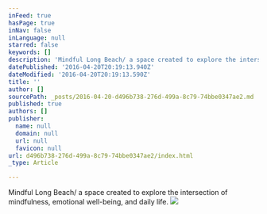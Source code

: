```yaml
---
inFeed: true
hasPage: true
inNav: false
inLanguage: null
starred: false
keywords: []
description: 'Mindful Long Beach/ a space created to explore the intersection of mindfulness, emotional well-being, and daily life.'
datePublished: '2016-04-20T20:19:13.940Z'
dateModified: '2016-04-20T20:19:13.590Z'
title: ''
author: []
sourcePath: _posts/2016-04-20-d496b738-276d-499a-8c79-74bbe0347ae2.md
published: true
authors: []
publisher:
  name: null
  domain: null
  url: null
  favicon: null
url: d496b738-276d-499a-8c79-74bbe0347ae2/index.html
_type: Article

---
```

Mindful Long Beach/ a space created to explore the intersection of mindfulness, emotional well-being, and daily life.
![](https://the-grid-user-content.s3-us-west-2.amazonaws.com/5cd1d9c2-6fb9-4f8c-b6d8-1c8fc94b88fd.jpg)